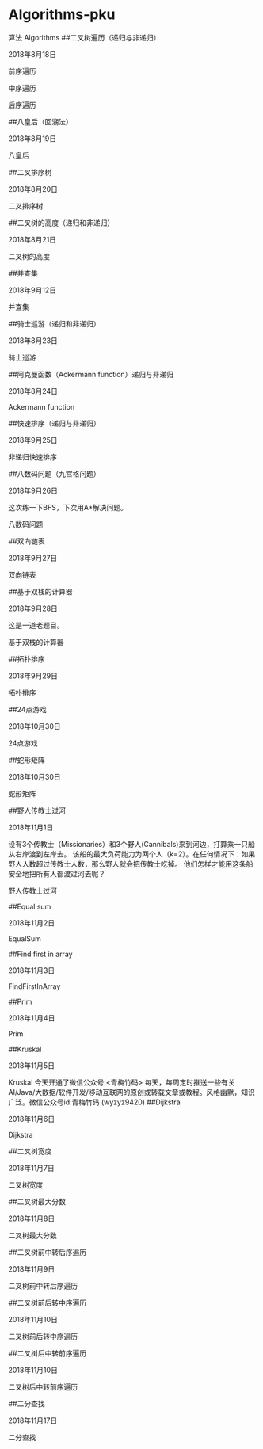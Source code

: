 # Algorithms-pku
算法
Algorithms
##二叉树遍历（递归与非递归）

2018年8月18日

前序遍历

中序遍历

后序遍历

##八皇后（回溯法）

2018年8月19日

八皇后

##二叉排序树

2018年8月20日

二叉排序树

##二叉树的高度（递归和非递归）

2018年8月21日

二叉树的高度

##并查集

2018年9月12日

并查集

##骑士巡游（递归和非递归）

2018年8月23日

骑士巡游

##阿克曼函数（Ackermann function）递归与非递归

2018年8月24日

Ackermann function

##快速排序（递归与非递归）

2018年9月25日

非递归快速排序

##八数码问题（九宫格问题）

2018年9月26日

这次练一下BFS，下次用A*解决问题。

八数码问题

##双向链表

2018年9月27日

双向链表

##基于双栈的计算器

2018年9月28日

这是一道老题目。

基于双栈的计算器

##拓扑排序

2018年9月29日

拓扑排序

##24点游戏

2018年10月30日

24点游戏

##蛇形矩阵

2018年10月30日

蛇形矩阵

##野人传教士过河

2018年11月1日

设有3个传教士（Missionaries）和3个野人(Cannibals)来到河边，打算乘一只船从右岸渡到左岸去。 该船的最大负荷能力为两个人（k=2）。在任何情况下：如果野人人数超过传教士人数，那么野人就会把传教士吃掉。 他们怎样才能用这条船安全地把所有人都渡过河去呢？

野人传教士过河

##Equal sum

2018年11月2日

EqualSum

##Find first in array

2018年11月3日

FindFirstInArray

##Prim

2018年11月4日

Prim

##Kruskal

2018年11月5日

Kruskal 今天开通了微信公众号:<青梅竹码> 每天，每周定时推送一些有关AI/Java/大数据/软件开发/移动互联网的原创或转载文章或教程。风格幽默，知识广泛。微信公众号id:青梅竹码 (wyzyz9420) ##Dijkstra

2018年11月6日

Dijkstra

##二叉树宽度

2018年11月7日

二叉树宽度

##二叉树最大分数

2018年11月8日

二叉树最大分数

##二叉树前中转后序遍历

2018年11月9日

二叉树前中转后序遍历

##二叉树前后转中序遍历

2018年11月10日

二叉树前后转中序遍历

##二叉树后中转前序遍历

2018年11月10日

二叉树后中转前序遍历

##二分查找

2018年11月17日

二分查找
